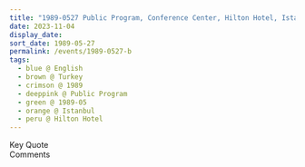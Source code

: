 ```yaml
---
title: "1989-0527 Public Program, Conference Center, Hilton Hotel, Istanbul, Turkey"
date: 2023-11-04
display_date: 
sort_date: 1989-05-27
permalink: /events/1989-0527-b
tags:
  - blue @ English
  - brown @ Turkey
  - crimson @ 1989
  - deeppink @ Public Program
  - green @ 1989-05
  - orange @ Istanbul
  - peru @ Hilton Hotel
---
```


<wave-list>
  <list-title color="green" width="75">Key Quote</list-title>
  <list-item color="BlanchedAlmond"  width="200"></list-item>
  <list-item color="Lavender"></list-item>
  <list-item color="BlanchedAlmond"></list-item>
</wave-list>

<br>

<wave-list>
  <list-title color="green" width="75">Comments</list-title>
  <list-item color="BlanchedAlmond"  width="200"></list-item>
  <list-item color="Lavender"></list-item>
  <list-item color="BlanchedAlmond"></list-item>
</wave-list>